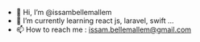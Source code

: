 - 👋 Hi, I’m @issambellemallem
- 🌱 I’m currently learning react js, laravel, swift ...
- 📫 How to reach me : issam.bellemallem@gmail.com

<!---
issambellemallem/issambellemallem is a ✨ special ✨ repository because its `README.md` (this file) appears on your GitHub profile.
You can click the Preview link to take a look at your changes.
--->
